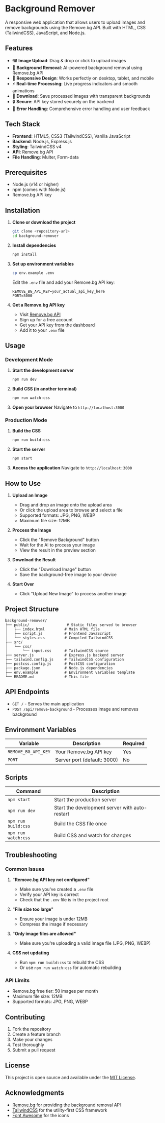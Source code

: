 # Background Remover

A responsive web application that allows users to upload images and remove backgrounds using the Remove.bg API. Built with HTML, CSS (TailwindCSS), JavaScript, and Node.js.

## Features

- 🖼️ **Image Upload**: Drag & drop or click to upload images
- 🎨 **Background Removal**: AI-powered background removal using Remove.bg API
- 📱 **Responsive Design**: Works perfectly on desktop, tablet, and mobile
- ⚡ **Real-time Processing**: Live progress indicators and smooth animations
- 💾 **Download**: Save processed images with transparent backgrounds
- 🔒 **Secure**: API key stored securely on the backend
- 🎯 **Error Handling**: Comprehensive error handling and user feedback

## Tech Stack

- **Frontend**: HTML5, CSS3 (TailwindCSS), Vanilla JavaScript
- **Backend**: Node.js, Express.js
- **Styling**: TailwindCSS v4
- **API**: Remove.bg API
- **File Handling**: Multer, Form-data

## Prerequisites

- Node.js (v14 or higher)
- npm (comes with Node.js)
- Remove.bg API key

## Installation

1. **Clone or download the project**
   ```bash
   git clone <repository-url>
   cd background-remover
   ```

2. **Install dependencies**
   ```bash
   npm install
   ```

3. **Set up environment variables**
   ```bash
   cp env.example .env
   ```
   
   Edit the `.env` file and add your Remove.bg API key:
   ```env
   REMOVE_BG_API_KEY=your_actual_api_key_here
   PORT=3000
   ```

4. **Get a Remove.bg API key**
   - Visit [Remove.bg API](https://www.remove.bg/api)
   - Sign up for a free account
   - Get your API key from the dashboard
   - Add it to your `.env` file

## Usage

### Development Mode

1. **Start the development server**
   ```bash
   npm run dev
   ```

2. **Build CSS (in another terminal)**
   ```bash
   npm run watch:css
   ```

3. **Open your browser**
   Navigate to `http://localhost:3000`

### Production Mode

1. **Build the CSS**
   ```bash
   npm run build:css
   ```

2. **Start the server**
   ```bash
   npm start
   ```

3. **Access the application**
   Navigate to `http://localhost:3000`

## How to Use

1. **Upload an Image**
   - Drag and drop an image onto the upload area
   - Or click the upload area to browse and select a file
   - Supported formats: JPG, PNG, WEBP
   - Maximum file size: 12MB

2. **Process the Image**
   - Click the "Remove Background" button
   - Wait for the AI to process your image
   - View the result in the preview section

3. **Download the Result**
   - Click the "Download Image" button
   - Save the background-free image to your device

4. **Start Over**
   - Click "Upload New Image" to process another image

## Project Structure

```
background-remover/
├── public/                 # Static files served to browser
│   ├── index.html         # Main HTML file
│   ├── script.js          # Frontend JavaScript
│   └── styles.css         # Compiled TailwindCSS
├── src/
│   └── css/
│       └── input.css      # TailwindCSS source
├── server.js              # Express.js backend server
├── tailwind.config.js     # TailwindCSS configuration
├── postcss.config.js      # PostCSS configuration
├── package.json           # Node.js dependencies
├── env.example            # Environment variables template
└── README.md              # This file
```

## API Endpoints

- `GET /` - Serves the main application
- `POST /api/remove-background` - Processes image and removes background

## Environment Variables

| Variable | Description | Required |
|----------|-------------|----------|
| `REMOVE_BG_API_KEY` | Your Remove.bg API key | Yes |
| `PORT` | Server port (default: 3000) | No |

## Scripts

| Command | Description |
|---------|-------------|
| `npm start` | Start the production server |
| `npm run dev` | Start the development server with auto-restart |
| `npm run build:css` | Build the CSS file once |
| `npm run watch:css` | Build CSS and watch for changes |

## Troubleshooting

### Common Issues

1. **"Remove.bg API key not configured"**
   - Make sure you've created a `.env` file
   - Verify your API key is correct
   - Check that the `.env` file is in the project root

2. **"File size too large"**
   - Ensure your image is under 12MB
   - Compress the image if necessary

3. **"Only image files are allowed"**
   - Make sure you're uploading a valid image file (JPG, PNG, WEBP)

4. **CSS not updating**
   - Run `npm run build:css` to rebuild the CSS
   - Or use `npm run watch:css` for automatic rebuilding

### API Limits

- Remove.bg free tier: 50 images per month
- Maximum file size: 12MB
- Supported formats: JPG, PNG, WEBP

## Contributing

1. Fork the repository
2. Create a feature branch
3. Make your changes
4. Test thoroughly
5. Submit a pull request

## License

This project is open source and available under the [MIT License](LICENSE).

## Acknowledgments

- [Remove.bg](https://www.remove.bg/) for providing the background removal API
- [TailwindCSS](https://tailwindcss.com/) for the utility-first CSS framework
- [Font Awesome](https://fontawesome.com/) for the icons 